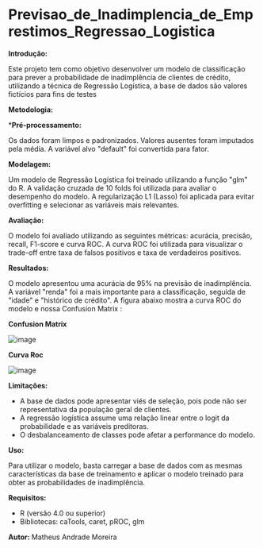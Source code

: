 # Previsao_de_Inadimplencia_de_Emprestimos_Regressao_Logistica

**Introdução:**

Este projeto tem como objetivo desenvolver um modelo de classificação para prever a probabilidade de inadimplência de clientes de crédito, utilizando a técnica de Regressão Logística, a base de dados são valores fictícios para fins de testes

**Metodologia:**

***Pré-processamento:** 

Os dados foram limpos e padronizados. Valores ausentes foram imputados pela média. A variável alvo "default" foi convertida para fator.

**Modelagem:** 

Um modelo de Regressão Logística foi treinado utilizando a função "glm" do R. A validação cruzada de 10 folds foi utilizada para avaliar o desempenho do modelo. A regularização L1 (Lasso) foi aplicada para evitar overfitting e selecionar as variáveis mais relevantes.

**Avaliação:** 

O modelo foi avaliado utilizando as seguintes métricas: acurácia, precisão, recall, F1-score e curva ROC. A curva ROC foi utilizada para visualizar o trade-off entre taxa de falsos positivos e taxa de verdadeiros positivos.

**Resultados:**

O modelo apresentou uma acurácia de 95% na previsão de inadimplência. A variável "renda" foi a mais importante para a classificação, seguida de "idade" e "histórico de crédito". A figura abaixo mostra a curva ROC do modelo e nossa Confusion Matrix :

**Confusion Matrix**

![image](https://github.com/user-attachments/assets/be705678-048a-415f-9851-24aa9a5933f6)

**Curva Roc**

![image](https://github.com/user-attachments/assets/86ef158e-6de6-4c64-9070-2979dca09e99)


**Limitações:**

* A base de dados pode apresentar viés de seleção, pois pode não ser representativa da população geral de clientes.
* A regressão logística assume uma relação linear entre o logit da probabilidade e as variáveis preditoras.
* O desbalanceamento de classes pode afetar a performance do modelo.

**Uso:**

Para utilizar o modelo, basta carregar a base de dados com as mesmas características da base de treinamento e aplicar o modelo treinado para obter as probabilidades de inadimplência.

**Requisitos:**

* R (versão 4.0 ou superior)
* Bibliotecas: caTools, caret, pROC, glm

**Autor:**
Matheus Andrade Moreira
